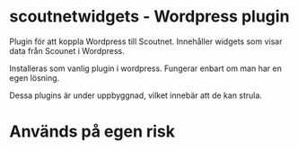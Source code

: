 # scoutnetwidgets - Wordpress plugin
Plugin för att koppla Wordpress till Scoutnet. Innehåller widgets som visar data från Scounet i Wordpress.

Installeras som vanlig plugin i wordpress. Fungerar enbart om man har en egen lösning.

Dessa plugins är under uppbyggnad, vilket innebär att de kan strula.
# Används på egen risk
